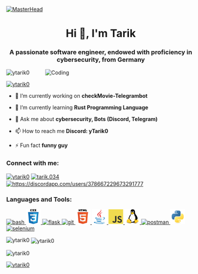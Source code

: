 [![MasterHead](https://i.pinimg.com/originals/fe/a5/a2/fea5a2ebb5407dfeba6c9c55e5207c40.jpg)](https://rishavchanda.io)
<h1 align="center">Hi 👋, I'm Tarik</h1>
<h3 align="center">A passionate software engineer, endowed with proficiency in cybersecurity, from Germany</h3>
<img align="right" alt="Coding" width="400" src="https://upload.wikimedia.org/wikipedia/commons/6/6f/Programming123najra.gif">


<p align="left"> <img src="https://komarev.com/ghpvc/?username=ytarik0&label=Profile%20views&color=0e75b6&style=flat" alt="ytarik0" /> </p>

<p align="left"> <a href="https://twitter.com/ytarik0" target="blank"><img src="https://img.shields.io/twitter/follow/ytarik0?logo=twitter&style=for-the-badge" alt="ytarik0" /></a> </p>

- 🔭 I’m currently working on **checkMovie-Telegrambot**

- 🌱 I’m currently learning **Rust Programming Language**

- 💬 Ask me about **cybersecurity, Bots (Discord, Telegram)**

- 📫 How to reach me **Discord: yTarik0**

- ⚡ Fun fact **funny guy**

<h3 align="left">Connect with me:</h3>
<p align="left">
<a href="https://twitter.com/ytarik0" target="blank"><img align="center" src="https://raw.githubusercontent.com/rahuldkjain/github-profile-readme-generator/master/src/images/icons/Social/twitter.svg" alt="ytarik0" height="30" width="40" /></a>
<a href="https://instagram.com/tarik.034" target="blank"><img align="center" src="https://raw.githubusercontent.com/rahuldkjain/github-profile-readme-generator/master/src/images/icons/Social/instagram.svg" alt="tarik.034" height="30" width="40" /></a>
<a href="https://discordapp.com/users/378667229673291777" target="blank"><img align="center" src="https://raw.githubusercontent.com/rahuldkjain/github-profile-readme-generator/master/src/images/icons/Social/discord.svg" alt="https://discordapp.com/users/378667229673291777" height="30" width="40" /></a>
</p>

<h3 align="left">Languages and Tools:</h3>
<p align="left"> <a href="https://www.gnu.org/software/bash/" target="_blank" rel="noreferrer"> <img src="https://www.vectorlogo.zone/logos/gnu_bash/gnu_bash-icon.svg" alt="bash" width="40" height="40"/> </a> <a href="https://www.w3schools.com/css/" target="_blank" rel="noreferrer"> <img src="https://raw.githubusercontent.com/devicons/devicon/master/icons/css3/css3-original-wordmark.svg" alt="css3" width="40" height="40"/> </a> <a href="https://flask.palletsprojects.com/" target="_blank" rel="noreferrer"> <img src="https://www.vectorlogo.zone/logos/pocoo_flask/pocoo_flask-icon.svg" alt="flask" width="40" height="40"/> </a> <a href="https://git-scm.com/" target="_blank" rel="noreferrer"> <img src="https://www.vectorlogo.zone/logos/git-scm/git-scm-icon.svg" alt="git" width="40" height="40"/> </a> <a href="https://www.w3.org/html/" target="_blank" rel="noreferrer"> <img src="https://raw.githubusercontent.com/devicons/devicon/master/icons/html5/html5-original-wordmark.svg" alt="html5" width="40" height="40"/> </a> <a href="https://www.java.com" target="_blank" rel="noreferrer"> <img src="https://raw.githubusercontent.com/devicons/devicon/master/icons/java/java-original.svg" alt="java" width="40" height="40"/> </a> <a href="https://developer.mozilla.org/en-US/docs/Web/JavaScript" target="_blank" rel="noreferrer"> <img src="https://raw.githubusercontent.com/devicons/devicon/master/icons/javascript/javascript-original.svg" alt="javascript" width="40" height="40"/> </a> <a href="https://www.linux.org/" target="_blank" rel="noreferrer"> <img src="https://raw.githubusercontent.com/devicons/devicon/master/icons/linux/linux-original.svg" alt="linux" width="40" height="40"/> </a> <a href="https://postman.com" target="_blank" rel="noreferrer"> <img src="https://www.vectorlogo.zone/logos/getpostman/getpostman-icon.svg" alt="postman" width="40" height="40"/> </a> <a href="https://www.python.org" target="_blank" rel="noreferrer"> <img src="https://raw.githubusercontent.com/devicons/devicon/master/icons/python/python-original.svg" alt="python" width="40" height="40"/> </a> <a href="https://www.selenium.dev" target="_blank" rel="noreferrer"> <img src="https://raw.githubusercontent.com/detain/svg-logos/780f25886640cef088af994181646db2f6b1a3f8/svg/selenium-logo.svg" alt="selenium" width="40" height="40"/> </a> </p>

  

<p><img align="left" src="https://github-readme-stats.vercel.app/api/top-langs?username=ytarik0&show_icons=true&locale=en&layout=compact" alt="ytarik0" /></p>

<p>&nbsp;<img align="center" src="https://github-readme-stats.vercel.app/api?username=ytarik0&show_icons=true&locale=en" alt="ytarik0" /></p>

<p><img align="center" src="https://github-readme-streak-stats.herokuapp.com/?user=ytarik0&" alt="ytarik0" /></p>

<p align="left"> <a href="https://github.com/ryo-ma/github-profile-trophy"><img src="https://github-profile-trophy.vercel.app/?username=ytarik0" alt="ytarik0" /></a> </p>
